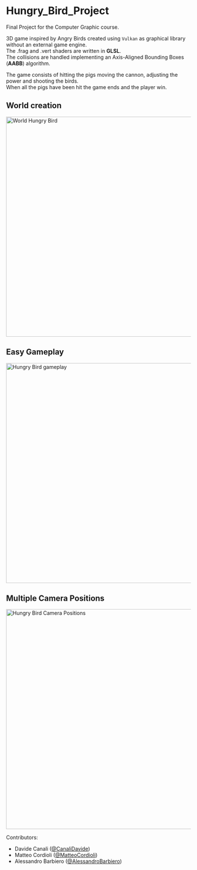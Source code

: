 # Hungry_Bird_Project
Final Project for the Computer Graphic course.

3D game inspired by Angry Birds created using `Vulkan` as graphical library without an external game engine.\
The .frag and .vert shaders are written in __GLSL__.\
The collisions are handled implementing an Axis-Aligned Bounding Boxes (__AABB__) algorithm.

The game consists of hitting the pigs moving the cannon, adjusting the power and shooting the birds.\
When all the pigs have been hit the game ends and the player win.

## World creation
<img src="https://user-images.githubusercontent.com/79710064/220615937-fb3e61fa-140e-45bd-ad65-99be6e32d9fb.png" alt="World Hungry Bird" width="600" /> 

## Easy Gameplay
<img src="https://user-images.githubusercontent.com/79710064/220645703-ec97381f-8605-4e01-ae8f-6845ce91e981.gif" alt="Hungry Bird gameplay" width="600" /> 

## Multiple Camera Positions
<img src="https://user-images.githubusercontent.com/79710064/220648620-b1630ed1-4bfc-40f6-acb1-02c1681b6a62.gif" alt="Hungry Bird Camera Positions" width="600" /> 



Contributors:
* Davide Canali ([@CanaliDavide](https://github.com/CanaliDavide))
* Matteo Cordioli ([@MatteoCordioli](https://github.com/MatteoCordioli))
* Alessandro Barbiero ([@AlessandroBarbiero](https://github.com/AlessandroBarbiero))  

